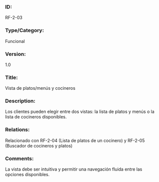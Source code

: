 ### ID:
RF-2-03

### Type/Category:
Funcional

### Version:
1.0

### Title:
Vista de platos/menús y cocineros

### Description:
Los clientes pueden elegir entre dos vistas: la lista de platos y menús o la lista de cocineros disponibles.

### Relations:
Relacionado con RF-2-04 (Lista de platos de un cocinero) y RF-2-05 (Buscador de cocineros y platos)

### Comments:
La vista debe ser intuitiva y permitir una navegación fluida entre las opciones disponibles.
